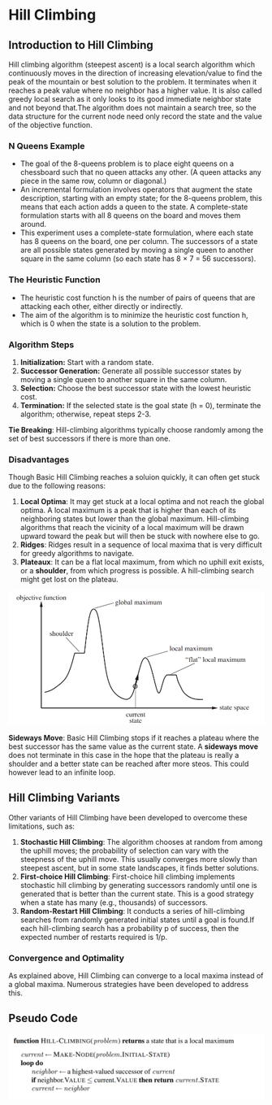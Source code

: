 # Hill Climbing

## Introduction to Hill Climbing
Hill climbing algorithm (steepest ascent) is a local search algorithm which continuously moves in the direction of increasing elevation/value to find the peak of the mountain or best solution to the problem. It terminates when it reaches a peak value where no neighbor has a higher value.
It is also called greedy local search as it only looks to its good immediate neighbor state and not beyond that.The algorithm does not maintain a search tree, so the data structure for the current node need only record the state and the value of the objective function.


### N Queens Example

* The goal of the 8-queens problem is to place eight queens on a chessboard such that no queen attacks any other. (A queen attacks any piece in the same row, column or diagonal.) 
* An incremental formulation involves operators that augment the state description, starting with an empty state; for the 8-queens problem, this means that each action adds a queen to the state. A complete-state formulation starts with all 8 queens on the board and moves them around.
* This experiment uses a complete-state formulation, where each state has 8 queens on the board, one per column. The successors of a state are all possible states generated by moving a single queen to another square in the same column (so each state has 8 × 7 = 56 successors). 

### The Heuristic Function
* The heuristic cost function h is the number of pairs of queens that are attacking each other, either directly or indirectly.
* The aim of the algorithm is to minimize the heuristic cost function h, which is 0 when the state is a solution to the problem.

### Algorithm Steps
1. **Initialization:** Start with a random state.
2. **Successor Generation:** Generate all possible successor states by moving a single queen to another square in the same column.
3. **Selection:** Choose the best successor state with the lowest heuristic cost.
4. **Termination:** If the selected state is the goal state (h = 0), terminate the algorithm; otherwise, repeat steps 2-3.

**Tie Breaking**: Hill-climbing algorithms typically choose randomly among the set of best successors if there is more than one.


### Disadvantages
Though Basic Hill Climbing reaches a soluion quickly, it can often get stuck due to the following reasons:
1. **Local Optima**: It may get stuck at a local optima and not reach the global optima. A local maximum is a peak that is higher than each of its neighboring states but lower than the global maximum. Hill-climbing algorithms that reach the
vicinity of a local maximum will be drawn upward toward the peak but will then be stuck with nowhere else to go.
2. **Ridges**: Ridges result in a sequence of local maxima
that is very difficult for greedy algorithms to navigate.
3. **Plateaux**: It can be a flat local maximum, from which no uphill exit exists, or a **shoulder**, from which progress is possible. A hill-climbing search might get lost on the plateau.


![Hill](./images/hill.png)

**Sideways Move**: Basic Hill Climbing stops if it reaches a plateau where the best successor has the same value as the current state. A **sideways move** does not terminate in this case in the hope that the plateau is really a shoulder and a better state can be reached after more steos. This could however lead to an infinite loop.


## Hill Climbing Variants
Other variants of Hill Climbing have been developed to overcome these limitations, such as:

1. **Stochastic Hill Climbing**: The algorithm chooses at random from among the uphill moves; the probability of selection can vary with the steepness of the uphill move. This usually converges more slowly than steepest ascent, but in some
state landscapes, it finds better solutions.
2. **First-choice Hill Climbing**: First-choice hill climbing implements  stochastic hill climbing by generating successors randomly until one is generated that is better than the current state. This is a good strategy when a state has many (e.g., thousands) of successors.
3. **Random-Restart Hill Climbing**: It conducts a series of hill-climbing searches from randomly generated initial states until a goal is found.If each hill-climbing search has a probability p of success, then the expected number of restarts required is 1/p. 

### Convergence and Optimality

As explained above, Hill Climbing can converge to a local maxima instead of a global maxima. Numerous strategies have been developed to address this.


## Pseudo Code

![Pseudo Code](./images/pseudo.png)